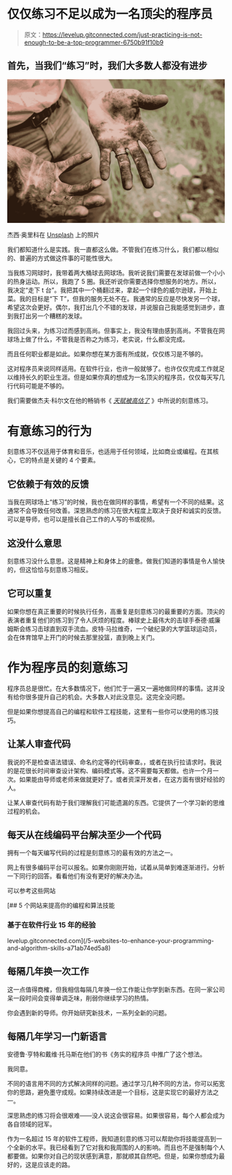 # 仅仅练习不足以成为一名顶尖的程序员

> 原文：<https://levelup.gitconnected.com/just-practicing-is-not-enough-to-be-a-top-programmer-6750b91f10b9>

## 首先，当我们“练习”时，我们大多数人都没有进步

![](img/61bb08413c1ad7a9a417530efd05a4f9.png)

杰西·奥里科在 [Unsplash](https://unsplash.com/s/photos/hard-work?utm_source=unsplash&utm_medium=referral&utm_content=creditCopyText) 上的照片

我们都知道什么是实践。我一直都这么做。不管我们在练习什么，我们都以相似的、普遍的方式做这件事的可能性很大。

当我练习网球时，我带着两大桶球去网球场。我听说我们需要在发球前做一个小小的热身运动。所以，我跑了 5 圈。我还听说你需要选择你想服务的地方。所以，我决定“走下 t 台”。我把其中一个桶翻过来，拿起一个绿色的威尔逊球，开始上菜。我的目标是“下 T”，但我的服务无处不在。我通常的反应是尽快发另一个球，希望这次会更好。偶尔，我打出几个不错的发球，并说服自己我能感觉到进步，直到我打出另一个糟糕的发球。

我回过头来，为练习过而感到高尚。但事实上，我没有理由感到高尚。不管我在网球场上做了什么，不管我是否称之为练习，老实说，什么都没完成。

而且任何职业都是如此。如果你想在某方面有所成就，仅仅练习是不够的。

这对程序员来说同样适用。在软件行业，也许一般就够了。也许仅仅完成工作就足以维持长久的职业生涯。但是如果你真的想成为一名顶尖的程序员，仅仅每天写几行代码可能是不够的。

我们需要做杰夫·科尔文在他的畅销书《 [*天赋被高估了*](https://geoffcolvin.com/books/talent-is-overrated/) 》中所说的刻意练习。

# 有意练习的行为

刻意练习不仅适用于体育和音乐，也适用于任何领域，比如商业或编程。在其核心，它的特点是关键的 4 个要素。

## 它依赖于有效的反馈

当我在网球场上“练习”的时候，我也在做同样的事情，希望有一个不同的结果。这通常不会导致任何改善。深思熟虑的练习在很大程度上取决于良好和诚实的反馈。可以是导师，也可以是擅长自己工作的人写的书或视频。

## 这没什么意思

刻意练习没什么意思。这是精神上和身体上的疲惫。做我们知道的事情是令人愉快的，但这恰恰与刻意练习相反。

## 它可以重复

如果你想在真正重要的时候执行任务，高重复是刻意练习的最重要的方面。顶尖的表演者重复他们的练习到了令人厌烦的程度。棒球史上最伟大的击球手泰德·威廉姆斯会练习击球直到双手流血。皮特·马拉维奇，一个破纪录的大学篮球运动员，会在体育馆早上开门的时候去那里投篮，直到晚上关门。

# 作为程序员的刻意练习

程序员总是很忙。在大多数情况下，他们忙于一遍又一遍地做同样的事情。这并没有给你很多提升自己的机会。大多数人对此没意见。这完全没问题。

但是如果你想提高自己的编程和软件工程技能，这里有一些你可以使用的练习技巧。

## 让某人审查代码

我说的不是检查语法错误、命名约定等的代码审查。，或者在执行拉请求时。我说的是花很长时间审查设计架构、编码模式等。这不需要每天都做。也许一个月一次。如果能由导师或老师来做就更好了。或者资深开发者，在这方面有很好经验的人。

让某人审查代码有助于我们理解我们可能遗漏的东西。它提供了一个学习新的思维过程的机会。

## 每天从在线编码平台解决至少一个代码

拥有一个每天编写代码的过程是刻意练习的最有效的方法之一。

网上有很多编码平台可以报名。如果你刚刚开始，试着从简单到难逐渐进行。分析一下同行的回答。看看他们有没有更好的解决办法。

可以参考这些网站

[](/5-websites-to-enhance-your-programming-and-algorithm-skills-a71ab74ed5a8) [## 5 个网站来提高你的编程和算法技能

### 基于在软件行业 15 年的经验

levelup.gitconnected.com](/5-websites-to-enhance-your-programming-and-algorithm-skills-a71ab74ed5a8) 

## 每隔几年换一次工作

这一点值得商榷，但我相信每隔几年换一份工作能让你学到新东西。在同一家公司呆一段时间会变得单调乏味，削弱你继续学习的热情。

你会遇到新的导师。你开始研究新技术，一系列全新的问题。

## 每隔几年学习一门新语言

安德鲁·亨特和戴维·托马斯在他们的书《务实的程序员 中推广了这个想法。

我同意。

不同的语言用不同的方式解决同样的问题。通过学习几种不同的方法，你可以拓宽你的思路，避免墨守成规。如果持续改进是一个目标，这是实现它的最好方法之一。

深思熟虑的练习将会很艰难——没人说这会很容易。如果很容易，每个人都会成为各自领域的冠军。

作为一名超过 15 年的软件工程师，我知道刻意的练习可以帮助你将技能提高到一个全新的水平。我已经看到了它对我和我周围的人的影响。而且也不是强制每个人都要做。如果你对自己的现状感到满意，那就顺其自然吧。但是，如果你想成为最好的，这是应该走的路。